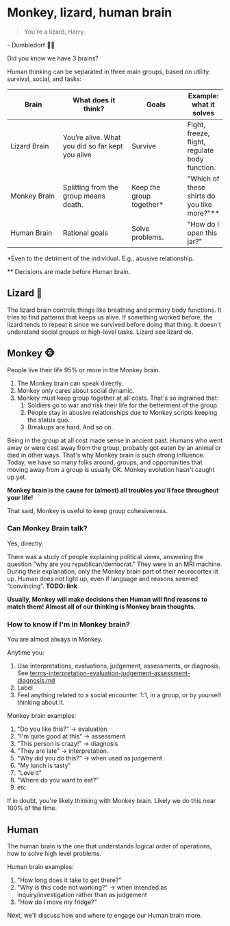 # Monkey, lizard, human brain

> You're a lizard, Harry.

&#x20;\- Dumbledorf 🧙‍♂️

Did you know we have 3 brains?

Human thinking can be separated in three main groups, based on utility: survival, social, and tasks:

<table><thead><tr><th width="149">Brain</th><th width="221">What does it think?</th><th width="150">Goals</th><th>Example: what it solves</th></tr></thead><tbody><tr><td>Lizard Brain</td><td>You’re alive. What you did so far kept you alive</td><td>Survive</td><td>Fight, freeze, flight, regulate body function.</td></tr><tr><td>Monkey Brain</td><td>Splitting from the group means death.</td><td>Keep the group together*</td><td>"Which of these shirts do you like more?"**</td></tr><tr><td>Human Brain</td><td>Rational goals</td><td>Solve problems.</td><td>"How do I open this jar?"</td></tr></tbody></table>

\*Even to the detriment of the individual. E.g., abusive relationship.

\*\* Decisions are made before Human brain.

## Lizard 🦎

The lizard brain controls things like breathing and primary body functions. It tries to find patterns that keeps us alive. If something worked before, the lizard tends to repeat it since we survived before doing that thing. It doesn't understand social groups or high-level tasks. Lizard see lizard do.

## Monkey 🐵

People live their life 95% or more in the Monkey brain.

1. The Monkey brain can speak directly.
2. Monkey only cares about social dynamic.
3. Monkey must keep group together at all costs. That's so ingrained that:
   1. Soldiers go to war and risk their life for the betterment of the group.
   2. People stay in abusive relationships due to Monkey scripts keeping the status quo.
   3. Breakups are hard. And so on.

Being in the group at all cost made sense in ancient past. Humans who went away or were cast away from the group, probably got eaten by an animal or died in other ways. That's why Monkey brain is such strong influence. Today, we have so many folks around, groups, and opportunities that moving away from a group is usually OK. Monkey evolution hasn't caught up yet.

**Monkey brain is the cause for (almost) all troubles you'll face throughout your life!**

That said, Monkey is useful to keep group cohesiveness.

### Can Monkey Brain talk?&#x20;

Yes, directly.

There was a study of people explaining political views, answering the question "why are you republican/democrat." They were in an MRI machine. During their explanation, only the Monkey brain part of their neurocortex lit up. Human does not light up, even if language and reasons seemed “convincing”. **TODO: link**

**Usually, Monkey will make decisions then Human will find reasons to match them! Almost all of our thinking is Monkey brain thoughts.**

### How to know if I'm in Monkey brain?

You are almost always in Monkey.

Anytime you:

1. Use interpretations, evaluations, judgement, assessments, or diagnosis. See [terms-interpretation-evaluation-judgement-assessment-diagnosis.md](../paradigm-shift/terms-interpretation-evaluation-judgement-assessment-diagnosis.md "mention")
2. Label
3. Feel anything related to a social encounter. 1:1, in a group, or by yourself thinking about it.

Monkey brain examples:

1. "Do you like this?" -> evaluation
2. "I'm quite good at this" -> assessment
3. "This person is crazy!" -> diagnosis
4. "They are late" -> interpretation.
5. "Why did you do this?" -> when used as judgement
6. "My lunch is tasty"
7. "Love it"
8. "Where do you want to eat?"
9. etc.

If in doubt, you're likely thinking with Monkey brain. Likely we do this near 100% of the time.

## Human

The human brain is the one that understands logical order of operations, how to solve high level problems.

Human brain examples:

1. "How long does it take to get there?"
2. "Why is this code not working?" -> when intended as inquiry/investigation rather than as judgement
3. "How do I move my fridge?"

Next, we'll discuss how and where to engage our Human brain more.

